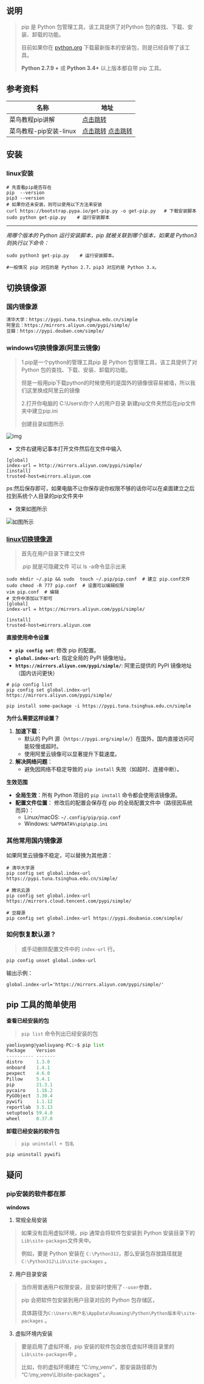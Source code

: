 ## 说明

> pip 是 Python 包管理工具，该工具提供了对Python 包的查找、下载、安装、卸载的功能。
>
> 目前如果你在 [python.org](https://www.python.org/) 下载最新版本的安装包，则是已经自带了该工具。
>
> **Python 2.7.9 +** 或 **Python 3.4+** 以上版本都自带 pip 工具。

## 参考资料

| 名称                   | 地址                                                         |
| ---------------------- | ------------------------------------------------------------ |
| 菜鸟教程pip讲解        | [点击跳转](https://www.runoob.com/w3cnote/python-pip-install-usage.html) |
| 菜鸟教程-pip安装-linux | [点击跳转](https://www.runoob.com/w3cnote/python-pip-install-usage.html)   [点击跳转](https://www.runoob.com/w3cnote/python-pip-install-usage.html) |

## 安装

### linux安装

```shell
# 先查看pip是否存在
pip  --version
pip3 --version
# 如果你还未安装，则可以使用以下方法来安装 
curl https://bootstrap.pypa.io/get-pip.py -o get-pip.py   # 下载安装脚本
sudo python get-pip.py    # 运行安装脚本
```

****

*用哪个版本的 Python 运行安装脚本，pip 就被关联到哪个版本，如果是 Python3 则执行以下命令：*

```shell
sudo python3 get-pip.py    # 运行安装脚本。	

#一般情况 pip 对应的是 Python 2.7，pip3 对应的是 Python 3.x。
```





## 切换镜像源

###   国内镜像源

```bash
清华大学：https://pypi.tuna.tsinghua.edu.cn/simple
阿里云：https://mirrors.aliyun.com/pypi/simple/
豆瓣：https://pypi.douban.com/simple/
```



### windows切换镜像源(阿里云镜像)

> 1.pip是一个python的管理工具pip 是 Python 包管理工具，该工具提供了对Python 包的查找、下载、安装、卸载的功能。
>
> 但是一般用pip下载python的时候使用的是国外的镜像很容易被墙，所以我们这里换成阿里云的镜像
>
> 2.打开你电脑的 C:\Users\你个人的用户目录 新建pip文件夹然后在pip文件夹中建立pip.ini
>
> 创建目录如图所示



![img](https://gitee.com/yaolliuyang/blogImages/raw/master/blogImages/1922055-20200822155741995-69061909.jpg)

- 文件右键用记事本打开文件然后在文件中输入

```shell
[global] 
index-url = http://mirrors.aliyun.com/pypi/simple/ 
[install] 
trusted-host=mirrors.aliyun.com
```

ps:然后保存即可，如果电脑不让你保存说你权限不够的话你可以在桌面建立之后拉到系统个人目录的pip文件夹中

- 效果如图所示

 ![如图所示](https://gitee.com/yaolliuyang/blogImages/raw/master/blogImages/ASjshfNGHY26g3P.jpg)

### [linux切换镜像源](https://developer.aliyun.com/mirror/pypi)

> 首先在用户目录下建立文件
>
> .pip 就是可隐藏文件  可以 ls -a命令显示出来

```shell
sudo mkdir ~/.pip && sudo  touch ~/.pip/pip.conf  # 建立 pip.conf文件
sudo chmod -R 777 pip.conf  # 设置可以编辑权限
vim pip.conf  # 编辑
# 文件中添加以下即可
[global]
index-url = https://mirrors.aliyun.com/pypi/simple/

[install]
trusted-host=mirrors.aliyun.com
```

**直接使用命令设置**

- **`pip config set`**: 修改 pip 的配置。
- **`global.index-url`**: 指定全局的 PyPI 镜像地址。
- **`https://mirrors.aliyun.com/pypi/simple/`**: 阿里云提供的 PyPI 镜像地址（国内访问更快）

```shell
# pip config list
pip config set global.index-url https://mirrors.aliyun.com/pypi/simple/

pip install some-package -i https://pypi.tuna.tsinghua.edu.cn/simple
```

**为什么需要这样设置？**

1. **加速下载**：
   - 默认的 PyPI 源（`https://pypi.org/simple/`）在国外，国内直接访问可能较慢或超时。
   - 使用阿里云镜像可以显著提升下载速度。
2. **解决网络问题**：
   - 避免因网络不稳定导致的 `pip install` 失败（如超时、连接中断）。

**生效范围**

- **全局生效**：所有 Python 项目的 `pip install` 命令都会使用该镜像源。
- **配置文件位置**：
  修改后的配置会保存在 pip 的全局配置文件中（路径因系统而异）：
  - Linux/macOS: `~/.config/pip/pip.conf`
  - Windows: `%APPDATA%\pip\pip.ini`

### **其他常用国内镜像源**

如果阿里云镜像不稳定，可以替换为其他源：

```shell
# 清华大学源
pip config set global.index-url https://pypi.tuna.tsinghua.edu.cn/simple/

# 腾讯云源
pip config set global.index-url https://mirrors.cloud.tencent.com/pypi/simple/

# 豆瓣源
pip config set global.index-url https://pypi.doubanio.com/simple/
```

### **如何恢复默认源？**

> 或手动删除配置文件中的 `index-url` 行。

```bash
pip config unset global.index-url
```

输出示例：

```shell
global.index-url='https://mirrors.aliyun.com/pypi/simple/'
```

## pip 工具的简单使用

**查看已经安装的包**

> `pip list` 命令列出已经安装的包

```python
yaoliuyang@yaoliuyang-PC:~$ pip list
Package    Version
---------- -------
distro     1.3.0
onboard    1.4.1
pexpect    4.6.0
Pillow     5.4.1
pip        21.3.1
pycairo    1.16.2
PyGObject  3.30.4
pywifi     1.1.12
reportlab  3.5.13
setuptools 59.4.0
wheel      0.37.0
```

**卸载已经安装的软件包**

> `pip uninstall + 包名`

```python
pip uninstall pywifi
```

##  疑问

### pip安装的软件都在那

**windows**

1. 常规全局安装

> 如果没有启用虚拟环境，pip 通常会将软件包安装到 Python 安装目录下的`Lib\site-packages`文件夹中。
>
> 例如，要是 Python 安装在 `C:\Python312`，那么安装包存放路径就是 `C:\Python312\Lib\site-packages` 。

2. 用户目录安装

> 当你用普通用户权限安装，且安装时使用了`--user`参数，
>
> pip 会把软件包安装到用户目录对应的 Python 包存储区，
>
> 具体路径为`C:\Users\用户名\AppData\Roaming\Python\Python版本号\site-packages` 。

3. 虚拟环境内安装

> 要是启用了虚拟环境，pip 安装的软件包会放在虚拟环境目录里的`Lib\site-packages`中 。
>
> 比如，你的虚拟环境建在 “C:\my_venv”，那安装路径即为 “C:\my_venv\Lib\site-packages” 。